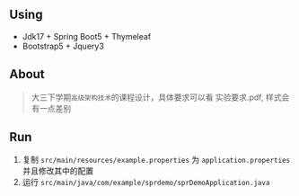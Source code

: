 ## Using

+ Jdk17 + Spring Boot5 + Thymeleaf
+ Bootstrap5 + Jquery3

## About

> 大三下学期`高级架构技术`的课程设计，具体要求可以看 实验要求.pdf, 样式会有一点差别

## Run

1. 复制 `src/main/resources/example.properties` 为 `application.properties` 并且修改其中的配置
2. 运行 `src/main/java/com/example/sprdemo/sprDemoApplication.java`